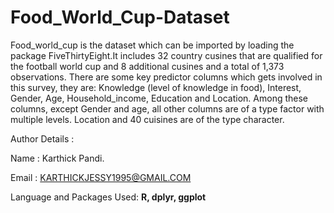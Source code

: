 # Food_World_Cup-Dataset

   Food_world_cup is the dataset which can be imported by loading the package FiveThirtyEight.It includes 32 country cusines that are qualified for the football world cup and 8 additional cusines and a total of 1,373 observations. There are some key predictor columns which gets involved in this survey, they are: Knowledge (level of knowledge in food), Interest, Gender, Age, Household_income, Education and Location. Among these columns, except Gender and age, all other columns are of a type factor with multiple levels. Location and 40 cuisines are of the type character.

Author Details :

Name : Karthick Pandi.

Email : KARTHICKJESSY1995@GMAIL.COM

Language and Packages Used:  **R, dplyr, ggplot**

